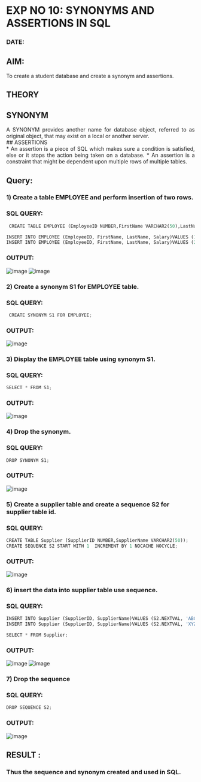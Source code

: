 # EXP NO 10: SYNONYMS AND ASSERTIONS IN SQL 
### DATE: 
## AIM:
To create a student database and create a synonym and assertions.

## THEORY
## SYNONYM
<div align="justify">
A SYNONYM provides another name for database object, referred to as original object, that may exist on a local or another server.
</div>
## ASSERTIONS
<div align="justify">
* An assertion is a piece of SQL which makes sure a condition is satisfied, else or it stops the action being taken on a database.
* An assertion is a constraint that might be dependent upon multiple rows of multiple tables.
</div>

## Query:
### 1) Create a table EMPLOYEE and perform insertion of two rows.
### SQL QUERY: 
```python
 CREATE TABLE EMPLOYEE (EmployeeID NUMBER,FirstName VARCHAR2(50),LastName VARCHAR2(50),Salary NUMBER);
```
```python
INSERT INTO EMPLOYEE (EmployeeID, FirstName, LastName, Salary)VALUES (1, 'leo', 'Doe', 50000);
INSERT INTO EMPLOYEE (EmployeeID, FirstName, LastName, Salary)VALUES (2, 'chandru', 'Smith', 60000);
```
### OUTPUT:
![image](https://github.com/chandrumathiyazhagan/DBMS/assets/119393023/cb3b18c1-3f4d-4e96-a2ac-5de8b8e469d3)
![image](https://github.com/chandrumathiyazhagan/DBMS/assets/119393023/482e4495-0f06-4aa4-bcbc-a4944faaa094)

### 2) Create a synonym S1 for EMPLOYEE  table.
### SQL QUERY: 
```python
 CREATE SYNONYM S1 FOR EMPLOYEE;
```
### OUTPUT:
![image](https://github.com/chandrumathiyazhagan/DBMS/assets/119393023/ff4d0a11-9243-4f33-a71d-ce34d5c5220a)

### 3) Display the EMPLOYEE  table using synonym S1.
### SQL QUERY: 
```python
SELECT * FROM S1;
```
### OUTPUT:
![image](https://github.com/chandrumathiyazhagan/DBMS/assets/119393023/1110955c-56d7-412f-a543-b15c2d314c61)

### 4) Drop the synonym.
### SQL QUERY: 
```python
DROP SYNONYM S1;
```
### OUTPUT:
![image](https://github.com/chandrumathiyazhagan/DBMS/assets/119393023/46f7aab0-ed1d-4659-8fb4-f9870037f4a6)

### 5) Create a supplier table and create a sequence S2 for supplier table id.
### SQL QUERY: 
```python
CREATE TABLE Supplier (SupplierID NUMBER,SupplierName VARCHAR2(50));
CREATE SEQUENCE S2 START WITH 1  INCREMENT BY 1 NOCACHE NOCYCLE;
```
### OUTPUT:
![image](https://github.com/chandrumathiyazhagan/DBMS/assets/119393023/e6bb0bb0-bf68-42b6-a368-1f94ebb1acee)

### 6) insert the data into supplier table use sequence.
### SQL QUERY: 
```python
INSERT INTO Supplier (SupplierID, SupplierName)VALUES (S2.NEXTVAL, 'ABC Supplier');
INSERT INTO Supplier (SupplierID, SupplierName)VALUES (S2.NEXTVAL, 'XYZ Supplier');
```
```python
SELECT * FROM Supplier;
```
### OUTPUT:
![image](https://github.com/chandrumathiyazhagan/DBMS/assets/119393023/987d5e7d-7bb0-4f5e-a643-ec8c74b0837c)
![image](https://github.com/chandrumathiyazhagan/DBMS/assets/119393023/5309ba2c-8ccd-43fa-83f0-e6695e36a744)


### 7) Drop the sequence
### SQL QUERY: 
```python
DROP SEQUENCE S2;
```
### OUTPUT:
![image](https://github.com/chandrumathiyazhagan/DBMS/assets/119393023/5d59dfbf-e10c-48bd-9447-9e327b800510)

## RESULT :
### Thus the sequence and synonym created and used in SQL.
